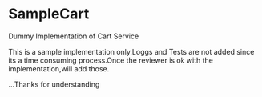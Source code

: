 # SampleCart
Dummy Implementation of Cart Service

This is a sample implementation only.Loggs and Tests are not added since its a time consuming process.Once the reviewer is ok with the implementation,will add those.



...Thanks for understanding
